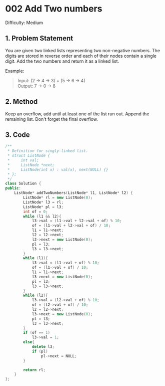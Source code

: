 # 002 Add Two numbers

Difficulty: Medium

## 1. Problem Statement

You are given two linked lists representing two non-negative numbers. The digits are stored in reverse order and each of their nodes contain a single digit. Add the two numbers and return it as a linked list.

Example:
> Input: (2 -> 4 -> 3) + (5 -> 6 -> 4)  
> Output: 7 -> 0 -> 8

## 2. Method

Keep an overflow, add until at least one of the list run out. Append the remaining list. Don't forget the final overflow.

## 3. Code

```c++
/**
 * Definition for singly-linked list.
 * struct ListNode {
 *     int val;
 *     ListNode *next;
 *     ListNode(int x) : val(x), next(NULL) {}
 * };
 */
class Solution {
public:
    ListNode* addTwoNumbers(ListNode* l1, ListNode* l2) {
        ListNode* rl = new ListNode(0);
        ListNode* l3 = rl;
        ListNode* pl = l3;
        int of = 0;
        while (l1 && l2){
            l3->val = (l1->val + l2->val + of) % 10;
            of = (l1->val + l2->val + of) / 10;
            l1 = l1->next;
            l2 = l2->next;
            l3->next = new ListNode(0);
            pl = l3;
            l3 = l3->next;
        }
        while (l1){
            l3->val = (l1->val + of) % 10;
            of = (l1->val + of) / 10;
            l1 = l1->next;
            l3->next = new ListNode(0);
            pl = l3;
            l3 = l3->next;
        }
        while (l2){
            l3->val = (l2->val + of) % 10;
            of = (l2->val + of) / 10;
            l2 = l2->next;
            l3->next = new ListNode(0);
            pl = l3;
            l3 = l3->next;
        }
        if (of == 1)
            l3->val = 1;
        else{
            delete l3;
            if (pl)
                pl->next = NULL;
        }

        return rl;
    }
};
```
